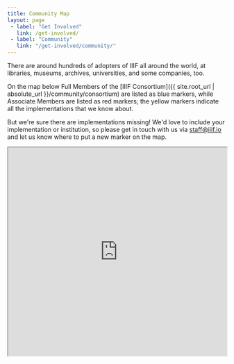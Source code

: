 ```yaml
---
title: Community Map
layout: page
 - label: "Get Involved"
   link: /get-involved/
 - label: "Community"
   link: "/get-involved/community/"
---
```


There are around hundreds of adopters of IIIF all around the world, at libraries, museums, archives, universities, and some companies, too.

On the map below Full Members of the [IIIF Consortium]({{ site.root_url | absolute_url }}/community/consortium) are listed as blue markers, while Associate Members are listed as red markers; the yellow markers indicate all the implementations that we know about. 

But we're sure there are implementations missing! We'd love to include your implementation or institution, so please get in touch with us via <staff@iiif.io> and let us know where to put a new marker on the map.

<iframe src="https://www.google.com/maps/d/u/0/embed?mid=1faJRKJpj2Vau__RDwt8af040x0GTVozp" style="width:100%; height: 480px;"></iframe>

